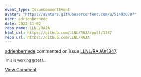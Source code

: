 ```yaml
---
event_type: IssueCommentEvent
avatar: "https://avatars.githubusercontent.com/u/51493078?"
user: adrienbernede
date: 2022-11-02
repo_name: LLNL/RAJA
html_url: https://github.com/LLNL/RAJA/pull/1347
repo_url: https://github.com/LLNL/RAJA
---
```


<a href='https://github.com/adrienbernede' target='_blank'>adrienbernede</a> commented on issue <a href='https://github.com/LLNL/RAJA/pull/1347' target='_blank'>LLNL/RAJA#1347</a>.

<small>This is working great !...</small>

<a href='https://github.com/LLNL/RAJA/pull/1347' target='_blank'>View Comment</a>